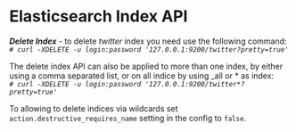 Elasticsearch Index API 
=======================

***Delete Index***  - to delete *twitter* index you need use the following command:\
*`# curl -XDELETE -u login:password '127.0.0.1:9200/twitter?pretty=true'`*

The delete index API can also be applied to more than one index, by either using 
a comma separated list, or on all indice by using _all or * as index:\
*`# curl -XDELETE -u login:password '127.0.0.1:9200/twitter*?pretty=true'`*

To allowing to delete indices via wildcards set `action.destructive_requires_name`
setting in the config to `false`.

